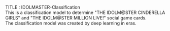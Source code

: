 TITLE : IDOLMASTER-Classification<br>
This is a classification model to determine "THE IDOLM@STER CINDERELLA GIRLS" and "THE IDOLM@STER MILLION LIVE!" social game cards.<br>
The classification model was created by deep learning in eras.
